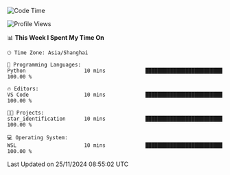 <!--START_SECTION:waka-->
![Code Time](http://img.shields.io/badge/Code%20Time-2%2C129%20hrs%2027%20mins-blue)

![Profile Views](http://img.shields.io/badge/Profile%20Views-5-blue)

📊 **This Week I Spent My Time On** 

```text
🕑︎ Time Zone: Asia/Shanghai

💬 Programming Languages: 
Python                   10 mins             █████████████████████████   100.00 % 

🔥 Editors: 
VS Code                  10 mins             █████████████████████████   100.00 % 

🐱‍💻 Projects: 
star_identification      10 mins             █████████████████████████   100.00 % 

💻 Operating System: 
WSL                      10 mins             █████████████████████████   100.00 % 
```


 Last Updated on 25/11/2024 08:55:02 UTC
<!--END_SECTION:waka-->